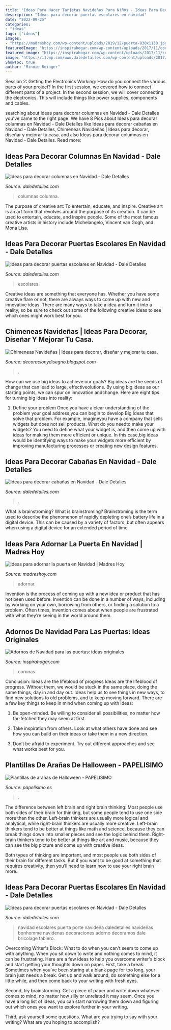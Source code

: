 ```yaml
---
title: "Ideas Para Hacer Tarjetas Navideñas Para Niños - Ideas Para Decorar Cabañas En Navidad"
description: "Ideas para decorar puertas escolares en navidad"
date: "2022-09-25"
categories:
- "ideas"
tags: ["ideas"]
images:
- "https://madreshoy.com/wp-content/uploads/2019/12/puerta-830x1130.jpg"
featuredImage: "https://inspirahogar.com/wp-content/uploads/2017/11/corona.jpg"
featured_image: "https://inspirahogar.com/wp-content/uploads/2017/11/corona.jpg"
image: "https://i1.wp.com/www.daledetalles.com/wp-content/uploads/2017/10/Ideas-para-decorar-puertas-escolares-en-Navidad2.jpg?resize=500%2C670"
ShowToc: true
author: "Minnie Reinger"
---
```



Session 2: Getting the Electronics Working: How do you connect the various parts of your project?
In the first session, we covered how to connect different parts of a project. In the second session, we will cover connecting the electronics. This will include things like power supplies, components and cables.

	

		
searching about Ideas para decorar columnas en Navidad - Dale Detalles you've came to the right page. We have 8 Pics about Ideas para decorar columnas en Navidad - Dale Detalles like Ideas para decorar cabañas en Navidad - Dale Detalles, Chimeneas Navideñas | Ideas para decorar, diseñar y mejorar tu casa. and also Ideas para decorar columnas en Navidad - Dale Detalles. Read more:
		
    
## Ideas Para Decorar Columnas En Navidad - Dale Detalles

<img loading=lazy src="https://www.daledetalles.com/wp-content/uploads/2016/10/columna-navideña1-768x556.jpg" onerror="this.onerror=null;this.src='https://tse1.mm.bing.net/th?id=OIP.S4KRJvbfALDmHSV1BD-aaQHaFX&amp;pid=15.1';" alt="Ideas para decorar columnas en Navidad - Dale Detalles">

_Source: daledetalles.com_

>columnas columna. 

	

The purpose of creative art: To entertain, educate, and inspire.
Creative art is an art form that revolves around the purpose of its creation. It can be used to entertain, educate, and inspire people. Some of the most famous creative artists in history include Michelangelo, Vincent van Gogh, and Mona Lisa.

    
## Ideas Para Decorar Puertas Escolares En Navidad - Dale Detalles

<img loading=lazy src="https://i2.wp.com/www.daledetalles.com/wp-content/uploads/2017/10/Ideas-para-decorar-puertas-escolares-en-Navidad12.jpg?resize=550%2C825" onerror="this.onerror=null;this.src='https://tse3.mm.bing.net/th?id=OIP.xTGNboSAyRn06dlCLkQLWwHaLH&amp;pid=15.1';" alt="Ideas para decorar puertas escolares en Navidad - Dale Detalles">

_Source: daledetalles.com_

>escolares. 

	

Creative ideas are something that everyone has. Whether you have some creative flare or not, there are always ways to come up with new and innovative ideas. There are many ways to take a idea and turn it into a reality, so be sure to check out some of the following creative ideas to see which ones might work best for you.

    
## Chimeneas Navideñas | Ideas Para Decorar, Diseñar Y Mejorar Tu Casa.

<img loading=lazy src="http://1.bp.blogspot.com/-xotJhl35GiU/ULGA4AICwUI/AAAAAAAAbXE/yD4bvTJTg_s/s1600/chimenea-navidena.jpg" onerror="this.onerror=null;this.src='https://tse3.mm.bing.net/th?id=OIP.ol9EN2-XvWHeiTEyjV_2yAHaLH&amp;pid=15.1';" alt="Chimeneas Navideñas | Ideas para decorar, diseñar y mejorar tu casa.">

_Source: decoracionydisegno.blogspot.com_

>. 

	

How can we use big ideas to achieve our goals?
Big ideas are the seeds of change that can lead to large, effectiveolutions. By using big ideas as our starting points, we can spur on innovation andchange. Here are eight tips for turning big ideas into reality:
1. Define your problem
Once you have a clear understanding of the problem your goal address,you can begin to develop Big Ideas that solve that problem. For example, imagineyou have a company that sells widgets but does not sell products. What do you needto make your widgets? You need to define what your widget is, and then come up with ideas for making them more efficient or unique. In this case,big ideas would be identifying ways to make your widgets more efficient by improving manufacturing processes or creating new design features.


    
## Ideas Para Decorar Cabañas En Navidad - Dale Detalles

<img loading=lazy src="https://www.daledetalles.com/wp-content/uploads/2016/11/cabañas-navideñas7.jpg" onerror="this.onerror=null;this.src='https://tse4.mm.bing.net/th?id=OIP.UMKBdR1kaalOWwzIHQU-UgHaGS&amp;pid=15.1';" alt="Ideas para decorar cabañas en Navidad - Dale Detalles">

_Source: daledetalles.com_

>. 

	

What is brainstroming?
What is brainstroming? Brainstroming is the term used to describe the phenomenon of rapidly depleting one’s battery life in a digital device. This can be caused by a variety of factors, but often appears when using a digital device for an extended period of time.

    
## Ideas Para Adornar La Puerta En Navidad | Madres Hoy

<img loading=lazy src="https://madreshoy.com/wp-content/uploads/2019/12/puerta-830x1130.jpg" onerror="this.onerror=null;this.src='https://tse1.mm.bing.net/th?id=OIP.peZjJuyausQjoirDZoINrgHaKF&amp;pid=15.1';" alt="Ideas para adornar la puerta en Navidad | Madres Hoy">

_Source: madreshoy.com_

>adornar. 

	

Invention is the process of coming up with a new idea or product that has not been used before. Invention can be done in a number of ways, including by working on your own, borrowing from others, or finding a solution to a problem. Often times, invention comes about when people are frustrated with what they’re seeing in the world around them.

    
## Adornos De Navidad Para Las Puertas: Ideas Originales

<img loading=lazy src="https://inspirahogar.com/wp-content/uploads/2017/11/corona.jpg" onerror="this.onerror=null;this.src='https://tse1.mm.bing.net/th?id=OIP.F8_aW9HQsnI7-1Ga0nPKRgHaJ5&amp;pid=15.1';" alt="Adornos de Navidad para las puertas: ideas originales">

_Source: inspirahogar.com_

>coronas. 

	

Conclusion: Ideas are the lifeblood of progress
Ideas are the lifeblood of progress. Without them, we would be stuck in the same place, doing the same things, day in and day out. Ideas help us to see things in new ways, to find new solutions to old problems, and to keep moving forward.
There are a few key things to keep in mind when coming up with ideas:

1. Be open-minded. Be willing to consider all possibilities, no matter how far-fetched they may seem at first.

2. Take inspiration from others. Look at what others have done and see how you can build on their ideas or take them in a new direction.

3. Don’t be afraid to experiment. Try out different approaches and see what works best for you.

    
## Plantillas De Arañas De Halloween - PAPELISIMO

<img loading=lazy src="http://papelisimo.es/wp-content/uploads/2015/10/Plantilla-araña-Halloween-imprimir-colorear-recortar-723x1024.jpg" onerror="this.onerror=null;this.src='https://tse3.mm.bing.net/th?id=OIP.awBIwy7FbPB1yYCJ55lhMAHaKf&amp;pid=15.1';" alt="Plantillas de arañas de Halloween - PAPELISIMO">

_Source: papelisimo.es_

>. 

	

The difference between left brain and right brain thinking:
Most people use both sides of their brain for thinking, but some people tend to use one side more than the other. Left-brain thinkers are usually more logical and analytical, while right-brain thinkers are usually more creative.
Left-brain thinkers tend to be better at things like math and science, because they can break things down into smaller pieces and see the logic behind them. Right-brain thinkers tend to be better at things like art and music, because they can see the big picture and come up with creative ideas.

Both types of thinking are important, and most people use both sides of their brain for different tasks. But if you want to be good at something that requires creativity, then you’ll need to learn how to use your right brain more.

    
## Ideas Para Decorar Puertas Escolares En Navidad - Dale Detalles

<img loading=lazy src="https://i1.wp.com/www.daledetalles.com/wp-content/uploads/2017/10/Ideas-para-decorar-puertas-escolares-en-Navidad2.jpg?resize=500%2C670" onerror="this.onerror=null;this.src='https://tse3.mm.bing.net/th?id=OIP.RWQvenpXhvpjj3KeM4tPogHaJ7&amp;pid=15.1';" alt="Ideas para decorar puertas escolares en Navidad - Dale Detalles">

_Source: daledetalles.com_

>navidad escolares puerta porte navideña daledetalles navideñas bonhomme navidenas decoraciones adorno decoramos dale bricolage tablero. 

	

Overcoming Writer's Block: What to do when you can't seem to come up with anything.
When you sit down to write and nothing comes to mind, it can be frustrating. Here are a few ideas to help you overcome writer's block and start getting your thoughts down on paper.
First, take a break. Sometimes when you've been staring at a blank page for too long, your brain just needs a break. Get up and walk around, do something else for a little while, and then come back to your writing with fresh eyes.

Second, try brainstorming. Get a piece of paper and write down whatever comes to mind, no matter how silly or unrelated it may seem. Once you have a long list of ideas, you can start narrowing them down and figuring out which ones you want to explore further in your writing.

Third, ask yourself some questions. What are you trying to say with your writing? What are you hoping to accomplish?

